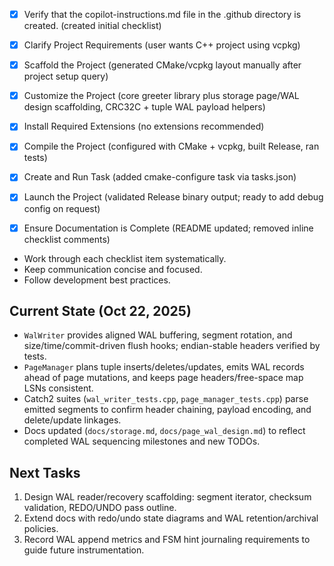  - [x] Verify that the copilot-instructions.md file in the .github directory is created. (created initial checklist)

 - [x] Clarify Project Requirements (user wants C++ project using vcpkg)

 - [x] Scaffold the Project (generated CMake/vcpkg layout manually after project setup query)

 - [x] Customize the Project (core greeter library plus storage page/WAL design scaffolding, CRC32C + tuple WAL payload helpers)

 - [x] Install Required Extensions (no extensions recommended)

 - [x] Compile the Project (configured with CMake + vcpkg, built Release, ran tests)

 - [x] Create and Run Task (added cmake-configure task via tasks.json)

 - [x] Launch the Project (validated Release binary output; ready to add debug config on request)

- [x] Ensure Documentation is Complete (README updated; removed inline checklist comments)
- Work through each checklist item systematically.
- Keep communication concise and focused.
- Follow development best practices.

## Current State (Oct 22, 2025)
- `WalWriter` provides aligned WAL buffering, segment rotation, and size/time/commit-driven flush hooks; endian-stable headers verified by tests.
- `PageManager` plans tuple inserts/deletes/updates, emits WAL records ahead of page mutations, and keeps page headers/free-space map LSNs consistent.
- Catch2 suites (`wal_writer_tests.cpp`, `page_manager_tests.cpp`) parse emitted segments to confirm header chaining, payload encoding, and delete/update linkages.
- Docs updated (`docs/storage.md`, `docs/page_wal_design.md`) to reflect completed WAL sequencing milestones and new TODOs.

## Next Tasks
1. Design WAL reader/recovery scaffolding: segment iterator, checksum validation, REDO/UNDO pass outline.
2. Extend docs with redo/undo state diagrams and WAL retention/archival policies.
3. Record WAL append metrics and FSM hint journaling requirements to guide future instrumentation.
